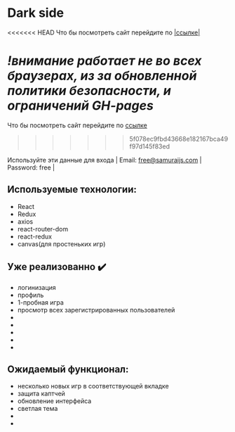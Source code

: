 # Dark side
<<<<<<< HEAD
Что бы посмотреть сайт перейдите по  [|ссылке|](https://e1ford.github.io/SocialNetwork/) 

 ***!внимание работает не во всех браузерах, из за обновленной политики безопасности, и ограничений GH-pages***
=======
Что бы посмотреть сайт перейдите по  [ссылке](https://e1ford.github.io/SocialNetwork/#/) 
>>>>>>> 5f078ec9fbd43668e182167bca49f97d145f83ed

Используйте эти данные для входа | Email: free@samuraijs.com | Password: free |

## Используемые технологии:
+ React 
+ Redux
+ axios 
+ react-router-dom
+ react-redux
+ canvas(для простеньких игр)

## Уже реализованно :heavy_check_mark:

+ логинизация
+ профиль
+ 1-пробная игра
+ просмотр всех зарегистрированных пользователей
+ 
+ 
+ 
+ 
+ 

## Ожидаемый функционал:
+ несколько новых игр в соответствующей вкладке
+ защита каптчей
+ обновление интерфейса
+ светлая тема
+ 
+ 


